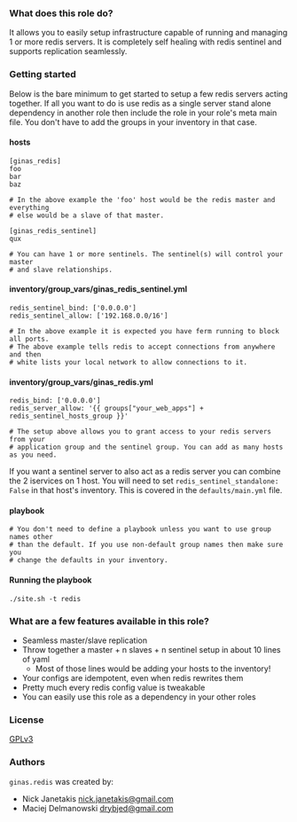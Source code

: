 ### What does this role do?

It allows you to easily setup infrastructure capable of running and managing 1 or more redis servers. It is completely self healing with redis sentinel and supports replication seamlessly.

### Getting started

Below is the bare minimum to get started to setup a few redis servers acting together. If all you want to do is use redis as a single server stand alone  dependency in another role then include the role in your role's meta main file. You don't have to add the groups in your inventory in that case.

#### hosts

```
[ginas_redis]
foo
bar
baz

# In the above example the 'foo' host would be the redis master and everything
# else would be a slave of that master.

[ginas_redis_sentinel]
qux

# You can have 1 or more sentinels. The sentinel(s) will control your master
# and slave relationships.
```

#### inventory/group_vars/ginas_redis_sentinel.yml

```
redis_sentinel_bind: ['0.0.0.0']
redis_sentinel_allow: ['192.168.0.0/16']

# In the above example it is expected you have ferm running to block all ports.
# The above example tells redis to accept connections from anywhere and then
# white lists your local network to allow connections to it.
```

#### inventory/group_vars/ginas_redis.yml

```
redis_bind: ['0.0.0.0']
redis_server_allow: '{{ groups["your_web_apps"] + redis_sentinel_hosts_group }}'

# The setup above allows you to grant access to your redis servers from your
# application group and the sentinel group. You can add as many hosts as you need.
```

If you want a sentinel server to also act as a redis server you can combine the 2 iservices on 1 host. You will need to set `redis_sentinel_standalone: False` in that host's inventory. This is covered in the `defaults/main.yml` file.

#### playbook

```
# You don't need to define a playbook unless you want to use group names other
# than the default. If you use non-default group names then make sure you
# change the defaults in your inventory.
```

#### Running the playbook

`./site.sh -t redis`

### What are a few features available in this role?

- Seamless master/slave replication
- Throw together a master + n slaves + n sentinel setup in about 10 lines of yaml
   - Most of those lines would be adding your hosts to the inventory!
- Your configs are idempotent, even when redis rewrites them
- Pretty much every redis config value is tweakable
- You can easily use this role as a dependency in your other roles

### License

[GPLv3](https://www.gnu.org/licenses/quick-guide-gplv3.html)

### Authors

`ginas.redis` was created by:
- Nick Janetakis nick.janetakis@gmail.com
- Maciej Delmanowski drybjed@gmail.com
